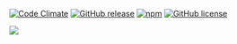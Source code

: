[![Code Climate](https://codeclimate.com/github/mattboldt/typed.js/badges/gpa.svg)](https://codeclimate.com/github/mattboldt/typed.js)
[![GitHub release](https://img.shields.io/github/release/mattboldt/typed.js.svg)]()
[![npm](https://img.shields.io/npm/dt/typed.js.svg)](https://img.shields.io/npm/dt/typed.js.svg)
[![GitHub license](https://img.shields.io/badge/license-MIT-blue.svg)](https://raw.githubusercontent.com/mattboldt/typed.js/master/LICENSE.txt)

![](https://static.wikia.nocookie.net/minecraftid/images/3/3c/Bakwan_FightBack_Logo.png/revision/latest/scale-to-width-down/300?cb=20240229113153&path-prefix=id)

